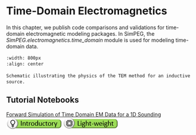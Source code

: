 Time-Domain Electromagnetics
============================

In this chapter, we publish code comparisons and validations for time-domain electromagnetic modeling packages.
In SimPEG, the *SimPEG.electromagnetics.time_domain* module is used for modeling time-domain data.

```{figure} ../assets/website_images/tem_physics.png
:width: 800px
:align: center

Schematic illustrating the physics of the TEM method for an inductive source.
```

## Tutorial Notebooks

[Forward Simulation of Time Domain EM Data for a 1D Sounding](08-tdem/fwd_tdem_1d)
<br />
![](../assets/website_images/icon_introductory_small.png) ![](../assets/website_images/icon_lightweight_small.png)
<br />
